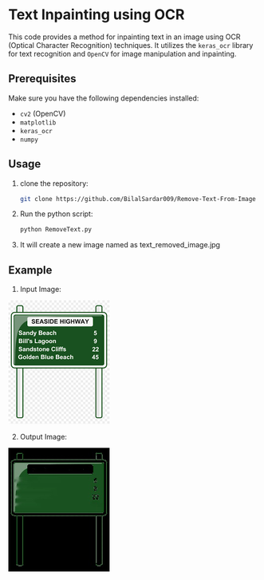 # Text Inpainting using OCR

This code provides a method for inpainting text in an image using OCR (Optical Character Recognition) techniques. It utilizes the `keras_ocr` library for text recognition and `OpenCV` for image manipulation and inpainting.

## Prerequisites

Make sure you have the following dependencies installed:

- `cv2` (OpenCV)
- `matplotlib`
- `keras_ocr`
- `numpy`

## Usage
1. clone the repository:
   ```bash
   git clone https://github.com/BilalSardar009/Remove-Text-From-Image
   ```
2. Run the python script:
   ```bash
   python RemoveText.py 
   ```
3. It will create a new image named as text_removed_image.jpg

## Example
1. Input Image:

![Input Image:](https://github.com/BilalSardar009/Remove-Text-From-Image/blob/main/Removing%20Text%20From%20image/1.jpg)

2. Output Image:

![Output Image](https://github.com/BilalSardar009/Remove-Text-From-Image/blob/main/Removing%20Text%20From%20image/text_removed_image.jpg)

